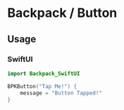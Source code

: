 # Backpack / Button

## Usage

### SwiftUI

```swift
import Backpack_SwiftUI

BPKButton("Tap Me!") {
    message = "Button Tapped!"
}

```
